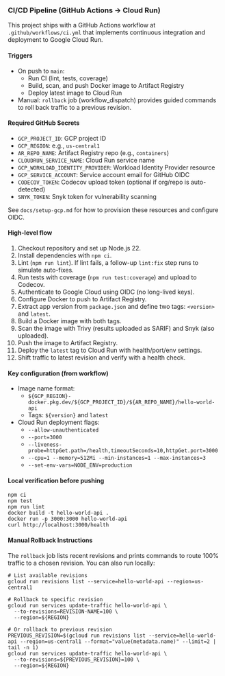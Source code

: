 ### CI/CD Pipeline (GitHub Actions → Cloud Run)

This project ships with a GitHub Actions workflow at `.github/workflows/ci.yml` that implements continuous integration and deployment to Google Cloud Run.

#### Triggers

- On push to `main`:
  - Run CI (lint, tests, coverage)
  - Build, scan, and push Docker image to Artifact Registry
  - Deploy latest image to Cloud Run
- Manual: `rollback` job (workflow_dispatch) provides guided commands to roll back traffic to a previous revision.

#### Required GitHub Secrets

- `GCP_PROJECT_ID`: GCP project ID
- `GCP_REGION`: e.g., `us-central1`
- `AR_REPO_NAME`: Artifact Registry repo (e.g., `containers`)
- `CLOUDRUN_SERVICE_NAME`: Cloud Run service name
- `GCP_WORKLOAD_IDENTITY_PROVIDER`: Workload Identity Provider resource
- `GCP_SERVICE_ACCOUNT`: Service account email for GitHub OIDC
- `CODECOV_TOKEN`: Codecov upload token (optional if org/repo is auto-detected)
- `SNYK_TOKEN`: Snyk token for vulnerability scanning

See `docs/setup-gcp.md` for how to provision these resources and configure OIDC.

#### High-level flow

1. Checkout repository and set up Node.js 22.
2. Install dependencies with `npm ci`.
3. Lint (`npm run lint`). If lint fails, a follow-up `lint:fix` step runs to simulate auto-fixes.
4. Run tests with coverage (`npm run test:coverage`) and upload to Codecov.
5. Authenticate to Google Cloud using OIDC (no long-lived keys).
6. Configure Docker to push to Artifact Registry.
7. Extract app version from `package.json` and define two tags: `<version>` and `latest`.
8. Build a Docker image with both tags.
9. Scan the image with Trivy (results uploaded as SARIF) and Snyk (also uploaded).
10. Push the image to Artifact Registry.
11. Deploy the `latest` tag to Cloud Run with health/port/env settings.
12. Shift traffic to latest revision and verify with a health check.

#### Key configuration (from workflow)

- Image name format:
  - `${GCP_REGION}-docker.pkg.dev/${GCP_PROJECT_ID}/${AR_REPO_NAME}/hello-world-api`
  - Tags: `${version}` and `latest`
- Cloud Run deployment flags:
  - `--allow-unauthenticated`
  - `--port=3000`
  - `--liveness-probe=httpGet.path=/health,timeoutSeconds=10,httpGet.port=3000`
  - `--cpu=1 --memory=512Mi --min-instances=1 --max-instances=3`
  - `--set-env-vars=NODE_ENV=production`

#### Local verification before pushing

```
npm ci
npm test
npm run lint
docker build -t hello-world-api .
docker run -p 3000:3000 hello-world-api
curl http://localhost:3000/health
```

#### Manual Rollback Instructions

The `rollback` job lists recent revisions and prints commands to route 100% traffic to a chosen revision. You can also run locally:

```
# List available revisions
gcloud run revisions list --service=hello-world-api --region=us-central1

# Rollback to specific revision
gcloud run services update-traffic hello-world-api \
  --to-revisions=REVISION-NAME=100 \
  --region=${REGION}

# Or rollback to previous revision
PREVIOUS_REVISION=$(gcloud run revisions list --service=hello-world-api --region=us-central1 --format="value(metadata.name)" --limit=2 | tail -n 1)
gcloud run services update-traffic hello-world-api \
  --to-revisions=${PREVIOUS_REVISION}=100 \
  --region=${REGION}
```
